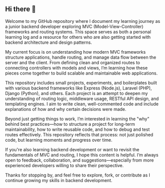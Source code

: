 ## Hi there 👋

Welcome to my GitHub repository where I document my learning journey as a junior backend developer exploring MVC (Model-View-Controller) frameworks and routing systems. This space serves as both a personal learning log and a resource for others who are also getting started with backend architecture and design patterns.

My current focus is on understanding how modern MVC frameworks structure applications, handle routing, and manage data flow between the server and the client. From defining clean and organized routes to connecting controllers with models and views, I’m learning how these pieces come together to build scalable and maintainable web applications.

This repository includes small projects, experiments, and boilerplates built with various backend frameworks like Express (Node.js), Laravel (PHP), Django (Python), and others. Each project is an attempt to deepen my understanding of routing logic, middleware usage, RESTful API design, and templating engines. I aim to write clean, well-commented code and include explanations of how and why certain decisions were made.

Beyond just getting things to work, I’m interested in learning the "why" behind best practices—how to structure a project for long-term maintainability, how to write reusable code, and how to debug and test routes effectively. This repository reflects that process: not just polished code, but learning moments and progress over time.

If you're also learning backend development or want to revisit the fundamentals of MVC and routing, I hope this content is helpful. I’m always open to feedback, collaboration, and suggestions—especially from more experienced developers willing to share their perspective.

Thanks for stopping by, and feel free to explore, fork, or contribute as I continue growing my skills in backend development.


